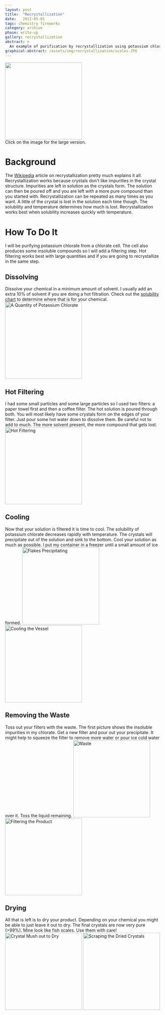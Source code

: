 ```yaml
---
layout: post
title:  "Recrystallization"
date:   2011-05-01
tags: chemistry fireworks
category: archive
phase: write-up
gallery: recrystallization
abstract: >
  An example of purification by recrystallization using potassium chlorate.
graphical-abstract: /assets/img/recrystallization/scales.JPG
---
```


<div>
	<a href="/assets/img/recrystallization/scales.JPG"><img src="/assets/img/recrystallization/scales_s.JPG" width="250"></a>
	<br>Click on the image for the large version.
</div>

# Background

The <a target="new_window" href="http://en.wikipedia.org/wiki/Recrystallization_(chemistry)">Wikipedia</a> article on recrystallization pretty much explains it all. Recrystallization works because crystals don't like impurities in the crystal structure. Impurities are left in solution as the crystals form. The solution can then be poured off and you are left with a more pure compound than you started with. Recrystallization can be repeated as many times as you want. A little of the crystal is lost in the solution each time though. The solubility and temperature determines how much is lost. Recrystallization works best when solubility increases quickly with temperature.

# How To Do It

I will be purifying potassium chlorate from a chlorate cell. The cell also produces some insoluble compounds so I will add a filtering step. Hot filtering works best with large quantities and if you are going to recrystallize in the same step.

## Dissolving

Dissolve your chemical in a minimum amount of solvent. I usually add an extra 10% of solvent if you are doing a hot filtration. Check out the <a target="new_window" href="http://en.wikipedia.org/wiki/Solubility_table">solubility chart</a> to determine where that is for your chemical.
<a href="/assets/img/recrystallization/chlorate.JPG"><img src="/assets/img/recrystallization/chlorate_s.JPG" width="250" alt="A Quantity of Potassium Chlorate"></a>

## Hot Filtering

I had some small particles and some large particles so I used two filters: a paper towel first and then a coffee filter. The hot solution is poured through both. You will most likely have some crystals form on the edges of your filter. Just pour some hot water down to dissolve them. Be careful not to add to much. The more solvent present, the more compound that gets lost.
<a href="/assets/img/recrystallization/filter.JPG"><img src="/assets/img/recrystallization/filter_s.JPG" width="250" alt="Hot Filtering"></a>

## Cooling

Now that your solution is filtered it is time to cool. The solubility of potassium chlorate decreases rapidly with temperature. The crystals will precipitate out of the solution and sink to the bottom. Cool your solution as much as possible. I put my container in a freezer until a small amount of ice formed.
<a href="/assets/img/recrystallization/flakes.JPG"><img src="/assets/img/recrystallization/flakes_s.JPG" width="250" alt="Flakes Precipitating"></a>
<a href="/assets/img/recrystallization/icecold.JPG"><img src="/assets/img/recrystallization/icecold_s.JPG" width="250" alt="Cooling the Vessel"></a>

## Removing the Waste

Toss out your filters with the waste. The first picture shows the insoluble impurities in my chlorate. Get a new filter and pour out your precipitate. It might help to squeeze the filter to remove more water or pour ice cold water over it. Toss the liquid remaining.
<a href="/assets/img/recrystallization/waste.JPG"><img src="/assets/img/recrystallization/waste_s.JPG" width="250" alt="Waste"></a>
<a href="/assets/img/recrystallization/product.JPG"><img src="/assets/img/recrystallization/product_s.JPG" width="250" alt="Filtering the Product"></a>

## Drying

All that is left is to dry your product. Depending on your chemical you might be able to just leave it out to dry. The final crystals are now very pure (>99%). Mine look like fish scales. Use them with care!
<a href="/assets/img/recrystallization/drying.JPG"><img src="/assets/img/recrystallization/drying_s.JPG" width="250" alt="Crystal Mush out to Dry"></a>
<a href="/assets/img/recrystallization/scrape.JPG"><img src="/assets/img/recrystallization/scrape_s.JPG" width="250" alt="Scraping the Dried Crystals"></a>
